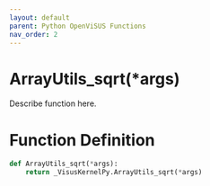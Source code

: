 ```yaml
---
layout: default
parent: Python OpenViSUS Functions
nav_order: 2
---
```


# ArrayUtils_sqrt(*args)

Describe function here.

# Function Definition

```python
def ArrayUtils_sqrt(*args):
    return _VisusKernelPy.ArrayUtils_sqrt(*args)
```